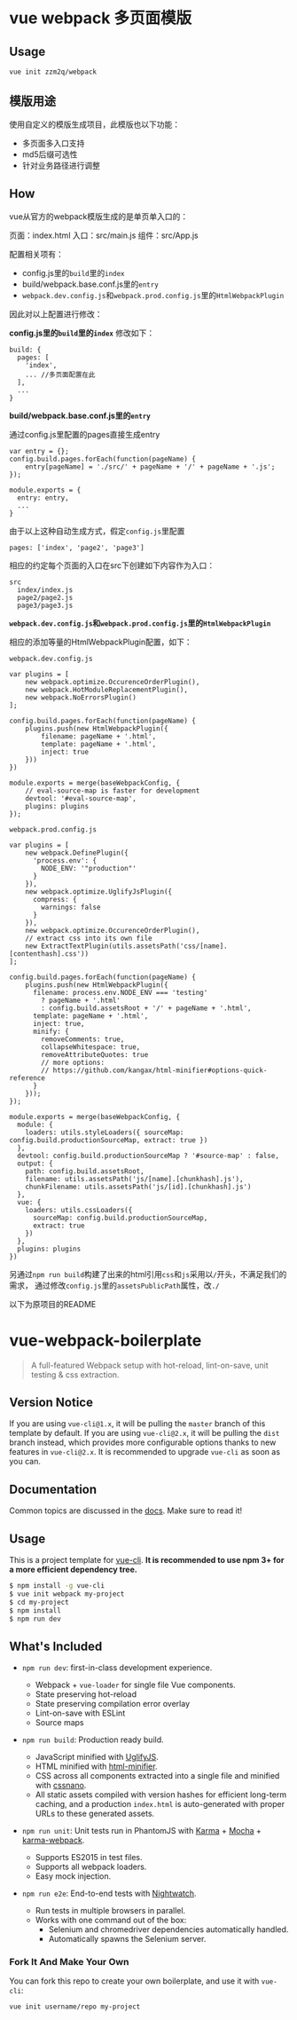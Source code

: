 # vue webpack 多页面模版

## Usage

```
vue init zzm2q/webpack
```

## 模版用途

使用自定义的模版生成项目，此模版也以下功能：

* 多页面多入口支持
* md5后缀可选性
* 针对业务路径进行调整

## How

vue从官方的webpack模版生成的是单页单入口的：

页面：index.html
入口：src/main.js
组件：src/App.js

配置相关项有：

* config.js里的`build`里的`index`
* build/webpack.base.conf.js里的`entry`
* `webpack.dev.config.js`和`webpack.prod.config.js`里的`HtmlWebpackPlugin`

因此对以上配置进行修改：

**config.js里的`build`里的`index`** 修改如下：

```
build: {
  pages: [
    'index',
    ... //多页面配置在此
  ],
  ...
}
```

**build/webpack.base.conf.js里的`entry`**

通过config.js里配置的pages直接生成entry

```
var entry = {};
config.build.pages.forEach(function(pageName) {
    entry[pageName] = './src/' + pageName + '/' + pageName + '.js';
});

module.exports = {
  entry: entry,
  ...
}
```

由于以上这种自动生成方式，假定`config.js`里配置

```
pages: ['index', 'page2', 'page3']
```

相应的约定每个页面的入口在src下创建如下内容作为入口：

```
src
  index/index.js
  page2/page2.js
  page3/page3.js
```

**`webpack.dev.config.js`和`webpack.prod.config.js`里的`HtmlWebpackPlugin`**

相应的添加等量的HtmlWebpackPlugin配置，如下：


`webpack.dev.config.js`

```
var plugins = [
    new webpack.optimize.OccurenceOrderPlugin(),
    new webpack.HotModuleReplacementPlugin(),
    new webpack.NoErrorsPlugin()
];

config.build.pages.forEach(function(pageName) {
    plugins.push(new HtmlWebpackPlugin({
        filename: pageName + '.html',
        template: pageName + '.html',
        inject: true
    }))
})

module.exports = merge(baseWebpackConfig, {
    // eval-source-map is faster for development
    devtool: '#eval-source-map',
    plugins: plugins
});
```

`webpack.prod.config.js`

```
var plugins = [
    new webpack.DefinePlugin({
      'process.env': {
        NODE_ENV: '"production"'
      }
    }),
    new webpack.optimize.UglifyJsPlugin({
      compress: {
        warnings: false
      }
    }),
    new webpack.optimize.OccurenceOrderPlugin(),
    // extract css into its own file
    new ExtractTextPlugin(utils.assetsPath('css/[name].[contenthash].css'))
];

config.build.pages.forEach(function(pageName) {
    plugins.push(new HtmlWebpackPlugin({
      filename: process.env.NODE_ENV === 'testing'
        ? pageName + '.html'
        : config.build.assetsRoot + '/' + pageName + '.html',
      template: pageName + '.html',
      inject: true,
      minify: {
        removeComments: true,
        collapseWhitespace: true,
        removeAttributeQuotes: true
        // more options:
        // https://github.com/kangax/html-minifier#options-quick-reference
      }
    }));
});

module.exports = merge(baseWebpackConfig, {
  module: {
    loaders: utils.styleLoaders({ sourceMap: config.build.productionSourceMap, extract: true })
  },
  devtool: config.build.productionSourceMap ? '#source-map' : false,
  output: {
    path: config.build.assetsRoot,
    filename: utils.assetsPath('js/[name].[chunkhash].js'),
    chunkFilename: utils.assetsPath('js/[id].[chunkhash].js')
  },
  vue: {
    loaders: utils.cssLoaders({
      sourceMap: config.build.productionSourceMap,
      extract: true
    })
  },
  plugins: plugins
})
```

另通过`npm run build`构建了出来的html引用`css`和`js`采用以`/`开头，不满足我们的需求，
通过修改`config.js`里的`assetsPublicPath`属性，改`./`

以下为原项目的README

# vue-webpack-boilerplate

> A full-featured Webpack setup with hot-reload, lint-on-save, unit testing & css extraction.

## Version Notice

If you are using `vue-cli@1.x`, it will be pulling the `master` branch of this template by default. If you are using `vue-cli@2.x`, it will be pulling the `dist` branch instead, which provides more configurable options thanks to new features in `vue-cli@2.x`. It is recommended to upgrade `vue-cli` as soon as you can.

## Documentation

Common topics are discussed in the [docs](http://vuejs-templates.github.io/webpack). Make sure to read it!

## Usage

This is a project template for [vue-cli](https://github.com/vuejs/vue-cli). **It is recommended to use npm 3+ for a more efficient dependency tree.**

``` bash
$ npm install -g vue-cli
$ vue init webpack my-project
$ cd my-project
$ npm install
$ npm run dev
```

## What's Included

- `npm run dev`: first-in-class development experience.
  - Webpack + `vue-loader` for single file Vue components.
  - State preserving hot-reload
  - State preserving compilation error overlay
  - Lint-on-save with ESLint
  - Source maps

- `npm run build`: Production ready build.
  - JavaScript minified with [UglifyJS](https://github.com/mishoo/UglifyJS2).
  - HTML minified with [html-minifier](https://github.com/kangax/html-minifier).
  - CSS across all components extracted into a single file and minified with [cssnano](https://github.com/ben-eb/cssnano).
  - All static assets compiled with version hashes for efficient long-term caching, and a production `index.html` is auto-generated with proper URLs to these generated assets.

- `npm run unit`: Unit tests run in PhantomJS with [Karma](http://karma-runner.github.io/0.13/index.html) + [Mocha](http://mochajs.org/) + [karma-webpack](https://github.com/webpack/karma-webpack).
  - Supports ES2015 in test files.
  - Supports all webpack loaders.
  - Easy mock injection.

- `npm run e2e`: End-to-end tests with [Nightwatch](http://nightwatchjs.org/).
  - Run tests in multiple browsers in parallel.
  - Works with one command out of the box:
    - Selenium and chromedriver dependencies automatically handled.
    - Automatically spawns the Selenium server.

### Fork It And Make Your Own

You can fork this repo to create your own boilerplate, and use it with `vue-cli`:

``` bash
vue init username/repo my-project
```

